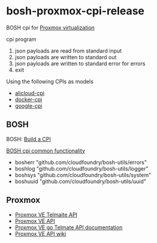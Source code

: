 # bosh-proxmox-cpi-release
BOSH cpi for [Proxmox virtualization](https://www.proxmox.com/en/)   

cpi program
1. json payloads are read from standard input
1. json payloads are written to standard out
1. json payloads are written to standard error for errors
1. exit

Using the following CPIs as models
* [alicloud-cpi](https://github.com/cloudfoundry-incubator/bosh-alicloud-cpi-release)
* [docker-cpi](https://github.com/cloudfoundry/bosh-docker-cpi-release/tree/master) 
* [google-cpi](https://github.com/cloudfoundry/bosh-google-cpi-release)

## BOSH
BOSH: [Build a CPI](https://bosh.io/docs/build-cpi/)

[BOSH cpi common functionality](https://github.com/cloudfoundry/bosh-utils)
* bosherr "github.com/cloudfoundry/bosh-utils/errors"
* boshlog "github.com/cloudfoundry/bosh-utils/logger"
* boshsys "github.com/cloudfoundry/bosh-utils/system"
* boshuuid "github.com/cloudfoundry/bosh-utils/uuid"

## Proxmox
* [Proxmox VE Telmaite API](https://github.com/Telmate/proxmox-api-go)
* [Proxmox VE API](https://github.com/luthermonson/go-proxmox)
* [Proxmox VE go Telmate API documentation](https://pkg.go.dev/github.com/telmate/proxmox-api-go/proxmox)
* [Proxmox VE API wiki](https://pve.proxmox.com/wiki/Proxmox_VE_API)
